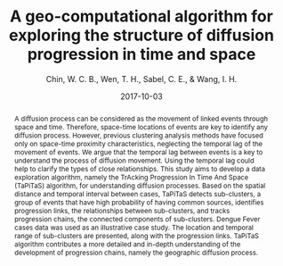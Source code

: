 ---
layout: publication
title: A geo-computational algorithm for exploring the structure of diffusion progression in time and space
excerpt: A diffusion process can be considered as the movement of linked events through space and time. Therefore, space-time locations of events are key to identify any diffusion process. However, previous clustering analysis methods have focused only on space-time proximity characteristics, neglecting the temporal lag of the movement of events. We argue that the temporal lag between events is a key to understand the process of diffusion movement.
date: 2017-10-03
year: 2017
author: Chin, W. C. B., Wen, T. H., Sabel, C. E., & Wang, I. H.
journal: Scientific Reports
cat: Journal Article
doi: 10.1038/s41598-017-12852-z
researchgate: www.researchgate.net/publication/320189951_A_geo-computational_algorithm_for_exploring_the_structure_of_diffusion_progression_in_time_and_space
versionissue: 7
page: 12565
image: resources/publications/article_tapitas_srep.png
abstract: A diffusion process can be considered as the movement of linked events through space and time. Therefore, space-time locations of events are key to identify any diffusion process. However, previous clustering analysis methods have focused only on space-time proximity characteristics, neglecting the temporal lag of the movement of events. We argue that the temporal lag between events is a key to understand the process of diffusion movement. Using the temporal lag could help to clarify the types of close relationships. This study aims to develop a data exploration algorithm, namely the TrAcking Progression In Time And Space (TaPiTaS) algorithm, for understanding diffusion processes. Based on the spatial distance and temporal interval between cases, TaPiTaS detects sub-clusters, a group of events that have high probability of having common sources, identifies progression links, the relationships between sub-clusters, and tracks progression chains, the connected components of sub-clusters. Dengue Fever cases data was used as an illustrative case study. The location and temporal range of sub-clusters are presented, along with the progression links. TaPiTaS algorithm contributes a more detailed and in-depth understanding of the development of progression chains, namely the geographic diffusion process.
tags: 2017, TaPiTaS, Scientific Reports, Spatial, Journal, Disease Spreading, Space-time Analysis
---